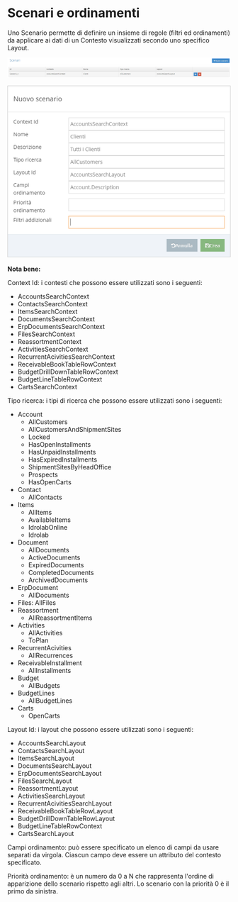 # Scenari e ordinamenti

Uno Scenario permette di definire un insieme di regole \(filtri ed ordinamenti\) da applicare ai dati di un Contesto visualizzati secondo uno specifico Layout. 

![](../../.gitbook/assets/image%20%2834%29.png)

![](../../.gitbook/assets/image%20%2820%29.png)

**Nota bene:**

Context Id: i contesti che possono essere utilizzati sono i seguenti:

* AccountsSearchContext
* ContactsSearchContext
* ItemsSearchContext
* DocumentsSearchContext
* ErpDocumentsSearchContext
* FilesSearchContext
* ReassortmentContext
* ActivitiesSearchContext
* RecurrentAcivitiesSearchContext
* ReceivableBookTableRowContext
* BudgetDrillDownTableRowContext
* BudgetLineTableRowContext
* CartsSearchContext

Tipo ricerca: i tipi di ricerca che possono essere utilizzati sono i seguenti:

* Account
  * AllCustomers 
  * AllCustomersAndShipmentSites 
  * Locked 
  * HasOpenInstallments 
  * HasUnpaidInstallments 
  * HasExpiredInstallments
  * ShipmentSitesByHeadOffice 
  * Prospects
  *  HasOpenCarts
* Contact
  * AllContacts 
* Items
  * AllItems
  * AvailableItems
  * IdrolabOnline
  * Idrolab 
* Document
  * AllDocuments
  * ActiveDocuments
  * ExpiredDocuments
  * CompletedDocuments
  * ArchivedDocuments
* ErpDocument
  * AllDocuments 
* Files: AllFiles
* Reassortment
  * AllReassortmentItems 
* Activities
  * AllActivities
  * ToPlan 
* RecurrentAcivities
  * AllRecurrences 
* ReceivableInstallment
  * AllInstallments 
* Budget
  * AllBudgets 
* BudgetLines
  * AllBudgetLines 
* Carts
  * OpenCarts

Layout Id: i layout che possono essere utilizzati sono i seguenti:

* AccountsSearchLayout 
* ContactsSearchLayout 
* ItemsSearchLayout
*  DocumentsSearchLayout
* ErpDocumentsSearchLayout 
* FilesSearchLayout 
* ReassortmentLayout 
* ActivitiesSearchLayout 
* RecurrentAcivitiesSearchLayout 
* ReceivableBookTableRowLayout
* BudgetDrillDownTableRowLayout
* BudgetLineTableRowContext
* CartsSearchLayout

Campi ordinamento: può essere specificato un elenco di campi da usare separati da virgola. Ciascun campo deve essere un attributo del contesto specificato. 

Priorità ordinamento: è un numero da 0 a N che rappresenta l'ordine di apparizione dello scenario rispetto agli altri. Lo scenario con la priorità 0 è il primo da sinistra.

